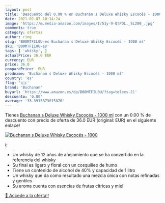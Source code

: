 ```yaml
---
layout: post
title: 'Descuento del 0.00 % en Buchanan s Deluxe Whisky Escocés - 1000 '
date: 2021-02-07 10:14:24
image: 'https://m.media-amazon.com/images/I/51y-9-QtPDL._SL200_.jpg'
comments: true
category: ofertas
author: ring
slug: 'B00MTFIL0U-es Buchanan s Deluxe Whisky Escocés - 1000 ml'
sku: 'B00MTFIL0U-es'
tags: [ 'whisky', ]
actualPrice: 36.0 EUR
currency: EUR
price: 36.0
comparePrice:  EUR
prodname: 'Buchanan s Deluxe Whisky Escocés - 1000 ml'
country: 'es'
flag: '🇪🇸'
brand: 'Buchanan'
buyurl: 'https://www.amazon.es/dp/B00MTFIL0U/?tag=tolees-21'
descuento: '0.00'
average: '33.8915873015876'
---
```


Tienes [Buchanan s Deluxe Whisky Escocés - 1000 ml](https://www.amazon.es/dp/B00MTFIL0U/?tag=tolees-21) con un 0.00 % de descuento con precio de oferta de 36.0 EUR (original:  EUR) en el siguiente enlace!

[![Buchanan s Deluxe Whisky Escocés - 1000 ](https://m.media-amazon.com/images/I/51y-9-QtPDL._SL200_.jpg)](https://www.amazon.es/dp/B00MTFIL0U/?tag=tolees-21)

ℹ️:

- Un whisky de 12 años de añejamiento que se ha convertido en la referencia del whisky
- Su final es ligero y floral con un cosquilleo de humo
- Tiene un contenido de alcohol de 40% y capacidad de 1 litro
- Un whisky que da como resultado una mezcla única con notas refinadas y gentiles
- Su aroma cuenta con esencias de frutas cítricas y miel

[🛒 Accede a la oferta!!](https://www.amazon.es/dp/B00MTFIL0U/?tag=tolees-21)
